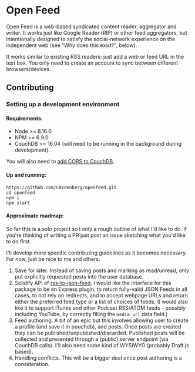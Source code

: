 Open Feed
==

Open Feed is a web-based syndicated content reader, aggregator and writer. It works just like Google Reader (RIP) or other feed aggregators, but intentionally designed to satisfy the social-network experience on the independent web (see "Why does this exist?", below).

It works similar to existing RSS readers: just add a web or feed URL in the text box. You only need to create an account to sync between different browsers/devices.

## Contributing

### Setting up a development environment

#### Requirements:

- Node >= 8.16.0
- NPM >= 6.9.0
- CouchDB >= 16.04 (will need to be running in the background during development).

You will also need to [add CORS to CouchDB](https://www.npmjs.com/package/add-cors-to-couchdb).

#### Up and running:

```
https://github.com/CAYdenberg/openfeed.git
cd openfeed
npm i
npm start
```

#### Approximate roadmap:

So far this is a solo project so I only a rough outline of what I'd like to do. If you're thinking of writing a PR just post an issue sketching what you'd like to do first.

I'll develop more specific contributing guidelines as it becomes necessary. For now, just be nice to me and others.

1. Save for later. Instead of saving posts and marking as read/unread, only put explicitly requested posts into the user database.
1. Solidify API of [rss-to-json-feed](https://github.com/CAYdenberg/rss-to-json-feed). I would like the interface for this package to be an Express plugin, to return fully-valid JSON Feeds in all cases, to not rely on redirects, and to accept webpage URLs and return either the preferred feed type or a list of choices of feeds. (I would also like it to support iTunes and other Podcast RSS/ATOM feeds - possibly including YouTube, by correctly filling the `media_url` data field.)
1. Feed authoring. A bit of an epic but this involves allowing user to create a profile (and save it in pouchdb), and posts. Once posts are created they can be published/unpublished/discarded. Published posts will be collected and presented through a (public) server endpoint (via CouchDB calls). I'll also need some kind of WYSIWYG (probably Draft.js based).
1. Handling conflicts. This will be a bigger deal once post authoring is a consideration.
